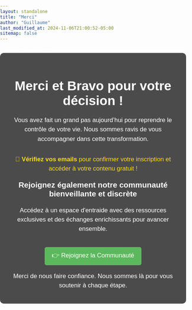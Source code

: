 ```yaml
---
layout: standalone
title: "Merci"
author: "Guillaume"
last_modified_at: 2024-11-06T21:00:52-05:00
sitemap: false
---
```

<head>
  <meta charset="UTF-8">
  <meta name="viewport" content="width=device-width, initial-scale=1.0">
  <title>{{ page.title }}</title>
  <style>
    body {
      margin: 0;
      padding: 0;
      font-family: Arial, sans-serif;
      background: url('/images/Brise-tes-chaines_edited.jpg') no-repeat center center fixed;
      background-size: cover;
      color: #fff;
    }
    .content-container {
      position: relative;
      max-width: 800px;
      margin: 0 auto;
      padding: 20px;
      background-color: rgba(0, 0, 0, 0.7);
      border-radius: 10px;
      text-align: center;
    }
    h1 {
      font-size: 2.5em;
      margin-bottom: 20px;
    }
    h3 {
      font-size: 1.5em;
      margin: 20px 0;
    }
    p {
      font-size: 1.2em;
      line-height: 1.5;
    }
    button {
      font-size: 1.2em;
      color: #fff;
      background-color: #5cb85c;
      border: none;
      border-radius: 5px;
      padding: 10px 20px;
      cursor: pointer;
      margin-top: 20px;
    }
    button:hover {
      background-color: #4cae4c;
    }
    .email-check {
      margin-top: 30px;
      font-size: 1.2em;
      color: #ffdf00;
    }
  </style>
  {% include head-custom.html %}
</head>
<body>
  <div class="content-container">
    <h1>Merci et Bravo pour votre décision !</h1>
    <p>Vous avez fait un grand pas aujourd’hui pour reprendre le contrôle de votre vie. Nous sommes ravis de vous accompagner dans cette transformation.</p>
    <p class="email-check">📩 <strong>Vérifiez vos emails</strong> pour confirmer votre inscription et accéder à votre contenu gratuit !</p>
    <h3>Rejoignez également notre communauté bienveillante et discrète</h3>
    <p>Accédez à un espace d'entraide avec des ressources exclusives et des échanges enrichissants pour avancer ensemble.</p>
    <button onclick="window.location.href='https://www.facebook.com/groups/lapresliaison'">
      👉 Rejoignez la Communauté
    </button>
    <p>Merci de nous faire confiance. Nous sommes là pour vous soutenir à chaque étape.</p>
  </div>
</body>


